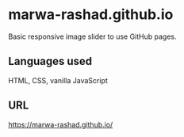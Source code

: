 # marwa-rashad.github.io
Basic responsive image slider to use GitHub pages.
## Languages used
HTML, CSS, vanilla JavaScript

## URL
https://marwa-rashad.github.io/